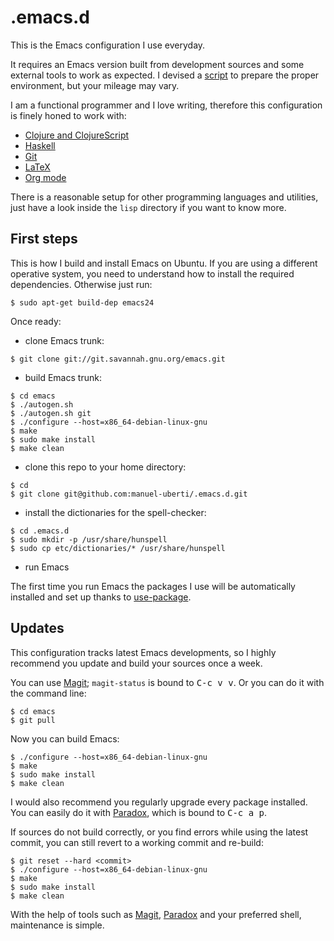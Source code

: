 # .emacs.d

This is the Emacs configuration I use everyday.

It requires an Emacs version built from development sources and some external
tools to work as expected. I devised a
[script](https://github.com/manuel-uberti/scripts/blob/master/env-setup) to
prepare the proper environment, but your mileage may vary.

I am a functional programmer and I love writing, therefore this configuration
is finely honed to work with:

- [Clojure and ClojureScript](https://github.com/clojure-emacs/cider)
- [Haskell](https://github.com/commercialhaskell/intero)
- [Git](https://magit.vc/)
- [LaTeX](https://www.gnu.org/software/auctex/)
- [Org mode](https://orgmode.org/)

There is a reasonable setup for other programming languages and utilities, just
have a look inside the `lisp` directory if you want to know more.

## First steps

This is how I build and install Emacs on Ubuntu. If you are using a different
operative system, you need to understand how to install the required
dependencies. Otherwise just run:
```console
$ sudo apt-get build-dep emacs24
```
Once ready:

- clone Emacs trunk:
```console
$ git clone git://git.savannah.gnu.org/emacs.git
```
- build Emacs trunk:
```console
$ cd emacs
$ ./autogen.sh
$ ./autogen.sh git
$ ./configure --host=x86_64-debian-linux-gnu
$ make
$ sudo make install
$ make clean
```
- clone this repo to your home directory:
```console
$ cd
$ git clone git@github.com:manuel-uberti/.emacs.d.git
```
- install the dictionaries for the spell-checker:
```console
$ cd .emacs.d
$ sudo mkdir -p /usr/share/hunspell
$ sudo cp etc/dictionaries/* /usr/share/hunspell
```
- run Emacs

The first time you run Emacs the packages I use will be automatically installed
and set up thanks to [use-package](https://github.com/jwiegley/use-package).

## Updates
This configuration tracks latest Emacs developments, so I highly recommend you
update and build your sources once a week.

You can use [Magit](https://github.com/magit/magit); `magit-status` is bound
to <kbd>C-c v v</kbd>. Or you can do it with the command line:
```console
$ cd emacs
$ git pull
```
Now you can build Emacs:
```console
$ ./configure --host=x86_64-debian-linux-gnu
$ make
$ sudo make install
$ make clean
```
I would also recommend you regularly upgrade every package installed. You can
easily do it with [Paradox](https://github.com/Bruce-Connor/paradox), which is
bound to <kbd>C-c a p</kbd>.

If sources do not build correctly, or you find errors while using the latest
commit, you can still revert to a working commit and re-build:
```console
$ git reset --hard <commit>
$ ./configure --host=x86_64-debian-linux-gnu
$ make
$ sudo make install
$ make clean
```
With the help of tools such as [Magit](https://github.com/magit/magit),
[Paradox](https://github.com/Bruce-Connor/paradox) and your preferred shell,
maintenance is simple.
